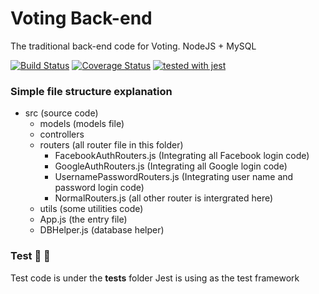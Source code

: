 # Voting Back-end

The traditional back-end code for Voting. NodeJS + MySQL

[![Build Status](https://travis-ci.org/PengWang0316/Voting_Backend.svg?branch=master)](https://travis-ci.org/PengWang0316/Voting_Backend) [![Coverage Status](https://coveralls.io/repos/github/PengWang0316/Voting_Backend/badge.svg?branch=master)](https://coveralls.io/github/PengWang0316/Voting_Backend?branch=master) [![tested with jest](https://img.shields.io/badge/tested_with-jest-99424f.svg)](https://github.com/facebook/jest)

### Simple file structure explanation

- src (source code)
  - models (models file)
  - controllers
  - routers (all router file in this folder)
    - FacebookAuthRouters.js (Integrating all Facebook login code)
    - GoogleAuthRouters.js (Integrating all Google login code)
    - UsernamePasswordRouters.js (Integrating user name and password login code)
    - NormalRouters.js (all other router is intergrated here)
  - utils (some utilities code)
  - App.js (the entry file)
  - DBHelper.js (database helper)

### Test :tada: :tada:
Test code is under the __tests__ folder
Jest is using as the test framework
